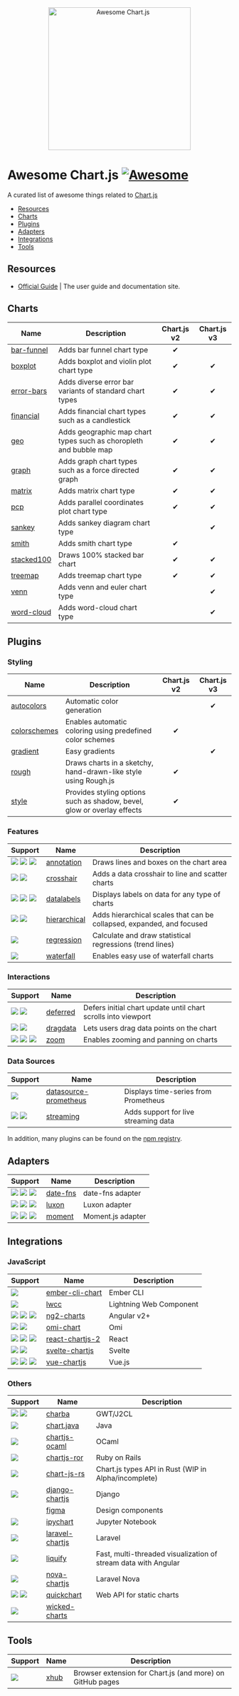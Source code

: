 <div align="center">
    <img width="320" src="https://www.chartjs.org/media/awesome.svg" alt="Awesome Chart.js">
</div>

# Awesome Chart.js [![Awesome](https://awesome.re/badge-flat2.svg)](https://awesome.re)

A curated list of awesome things related to [Chart.js](https://www.chartjs.org)

- [Resources](#resources)
- [Charts](#charts)
- [Plugins](#plugins)
- [Adapters](#adapters)
- [Integrations](#integrations)
- [Tools](#tools)

## Resources

- [Official Guide](https://chartjs.org/docs) | The user guide and documentation site.

## Charts

  Name | Description | Chart.js v2 | Chart.js v3
  ---- | ----------- | :--: | :--:
  [bar-funnel](https://github.com/chartjs/Chart.BarFunnel.js) | Adds bar funnel chart type | ✔ |
  [boxplot](https://github.com/sgratzl/chartjs-chart-boxplot) | Adds boxplot and violin plot chart type | ✔ | ✔
  [error-bars](https://github.com/sgratzl/chartjs-chart-error-bars) | Adds diverse error bar variants of standard chart types | ✔ | ✔
  [financial](https://github.com/chartjs/chartjs-chart-financial) | Adds financial chart types such as a candlestick | ✔ | ✔
  [geo](https://github.com/sgratzl/chartjs-chart-geo) | Adds geographic map chart types such as choropleth and bubble map | ✔ | ✔
  [graph](https://github.com/sgratzl/chartjs-chart-graph) | Adds graph chart types such as a force directed graph | ✔ | ✔
  [matrix](https://github.com/kurkle/chartjs-chart-matrix) | Adds matrix chart type | ✔ | ✔
  [pcp](https://github.com/sgratzl/chartjs-chart-pcp) | Adds parallel coordinates plot chart type | ✔ | ✔
  [sankey](https://github.com/kurkle/chartjs-chart-sankey) | Adds sankey diagram chart type | | ✔
  [smith](https://github.com/chartjs/Chart.smith.js) | Adds smith chart type | ✔ |
  [stacked100](https://github.com/y-takey/chartjs-plugin-stacked100) | Draws 100% stacked bar chart | ✔ | ✔
  [treemap](https://github.com/kurkle/chartjs-chart-treemap) | Adds treemap chart type | ✔ | ✔
  [venn](https://github.com/upsetjs/chartjs-chart-venn) | Adds venn and euler chart type | | ✔
  [word-cloud](https://github.com/sgratzl/chartjs-chart-wordcloud) | Adds word-cloud chart type | | ✔

## Plugins

### Styling

  Name | Description | Chart.js v2 | Chart.js v3
  ---- | ----------- | :--: | :--:
  [autocolors](https://github.com/kurkle/chartjs-plugin-autocolors) | Automatic color generation | | ✔
  [colorschemes](https://github.com/nagix/chartjs-plugin-colorschemes) | Enables automatic coloring using predefined color schemes | ✔ | 
  [gradient](https://github.com/kurkle/chartjs-plugin-gradient) | Easy gradients | | ✔
  [rough](https://github.com/nagix/chartjs-plugin-rough) | Draws charts in a sketchy, hand-drawn-like style using Rough.js | ✔ |
  [style](https://github.com/nagix/chartjs-plugin-style) | Provides styling options such as shadow, bevel, glow or overlay effects | ✔ |

### Features

  Support | Name | Description
  -- | -- | --
  ![](https://img.shields.io/badge/-v2-yellow) ![](https://img.shields.io/badge/-v3-green) ![](https://img.shields.io/badge/-v4-brightgreen) | [annotation](https://github.com/chartjs/chartjs-plugin-annotation) | Draws lines and boxes on the chart area
  ![](https://img.shields.io/badge/-v2-yellow) ![](https://img.shields.io/badge/-v3-green) | [crosshair](https://github.com/abelheinsbroek/chartjs-plugin-crosshair) | Adds a data crosshair to line and scatter charts
  ![](https://img.shields.io/badge/-v2-yellow) ![](https://img.shields.io/badge/-v3-green) ![](https://img.shields.io/badge/-v4-brightgreen) | [datalabels](https://github.com/chartjs/chartjs-plugin-datalabels) | Displays labels on data for any type of charts
  ![](https://img.shields.io/badge/-v2-yellow) ![](https://img.shields.io/badge/-v3-green) | [hierarchical](https://github.com/sgratzl/chartjs-plugin-hierarchical) | Adds hierarchical scales that can be collapsed, expanded, and focused
  ![](https://img.shields.io/badge/-v2-yellow) | [regression](https://github.com/pomgui/chartjs-plugin-regression) | Calculate and draw statistical regressions (trend lines)
  ![](https://img.shields.io/badge/-v2-yellow) | [waterfall](https://github.com/everestate/chartjs-plugin-waterfall) | Enables easy use of waterfall charts

### Interactions

  Support | Name | Description
  -- | -- | --
  ![](https://img.shields.io/badge/-v2-yellow) ![](https://img.shields.io/badge/-v3-green) | [deferred](https://github.com/chartjs/chartjs-plugin-deferred) | Defers initial chart update until chart scrolls into viewport
  ![](https://img.shields.io/badge/-v2-yellow) ![](https://img.shields.io/badge/-v3-green) | [dragdata](https://github.com/chrispahm/chartjs-plugin-dragdata) | Lets users drag data points on the chart
  ![](https://img.shields.io/badge/-v2-yellow) ![](https://img.shields.io/badge/-v3-green) ![](https://img.shields.io/badge/-v4-brightgreen) | [zoom](https://github.com/chartjs/chartjs-plugin-zoom) | Enables zooming and panning on charts

### Data Sources

  Support | Name | Description
  -- | -- | --
  ![](https://img.shields.io/badge/-v2-yellow) | [datasource-prometheus](https://github.com/samber/chartjs-plugin-datasource-prometheus) | Displays time-series from Prometheus
  ![](https://img.shields.io/badge/-v2-yellow) ![](https://img.shields.io/badge/-v3-green) | [streaming](https://github.com/nagix/chartjs-plugin-streaming) | Adds support for live streaming data

In addition, many plugins can be found on the [npm registry](https://www.npmjs.com/search?q=chartjs-plugin-).

## Adapters

  Support | Name | Description
  -- | -- | --
  ![](https://img.shields.io/badge/-v2-yellow) ![](https://img.shields.io/badge/-v3-green) ![](https://img.shields.io/badge/-v4-brightgreen) | [date-fns](https://github.com/chartjs/chartjs-adapter-date-fns) | date-fns adapter
  ![](https://img.shields.io/badge/-v2-yellow) ![](https://img.shields.io/badge/-v3-green) ![](https://img.shields.io/badge/-v4-brightgreen) | [luxon](https://github.com/chartjs/chartjs-adapter-luxon) | Luxon adapter
  ![](https://img.shields.io/badge/-v2-yellow) ![](https://img.shields.io/badge/-v3-green) ![](https://img.shields.io/badge/-v4-brightgreen) | [moment](https://github.com/chartjs/chartjs-adapter-moment) | Moment.js adapter

## Integrations

### JavaScript

  Support | Name | Description
  -- | -- | --
  ![](https://img.shields.io/badge/-v2-yellow) | [ember-cli-chart](https://github.com/aomran/ember-cli-chart) | Ember CLI
  ![](https://img.shields.io/badge/-v2-yellow) | [lwcc](https://github.com/SalesforceLabs/LightningWebChartJS) | Lightning Web Component
  ![](https://img.shields.io/badge/-v2-yellow) ![](https://img.shields.io/badge/-v3-green) ![](https://img.shields.io/badge/-v4-brightgreen) | [ng2-charts](https://github.com/valor-software/ng2-charts) | Angular v2+
  ![](https://img.shields.io/badge/-v2-yellow) ![](https://img.shields.io/badge/-v3-green) | [omi-chart](https://github.com/Tencent/omi/tree/master/components/chart) | Omi
  ![](https://img.shields.io/badge/-v2-yellow) ![](https://img.shields.io/badge/-v3-green) ![](https://img.shields.io/badge/-v4-brightgreen) | [react-chartjs-2](https://github.com/jerairrest/react-chartjs-2) | React
  ![](https://img.shields.io/badge/-v3-green) ![](https://img.shields.io/badge/-v4-brightgreen) | [svelte-chartjs](https://github.com/SauravKanchan/svelte-chartjs) | Svelte
  ![](https://img.shields.io/badge/-v2-yellow) ![](https://img.shields.io/badge/-v3-green) ![](https://img.shields.io/badge/-v4-brightgreen) | [vue-chartjs](https://github.com/apertureless/vue-chartjs/) | Vue.js

### Others

  Support | Name | Description
  -- | -- | --
  ![](https://img.shields.io/badge/-v2-yellow) ![](https://img.shields.io/badge/-v3-green) | [charba](https://github.com/pepstock-org/Charba) | GWT/J2CL
  ![](https://img.shields.io/badge/-v2-yellow) | [chart.java](https://github.com/mdewilde/chart/) | Java
  ![](https://img.shields.io/badge/-v2-yellow) | [chartjs-ocaml](https://github.com/monstasat/chartjs-ocaml) | OCaml
  ![](https://img.shields.io/badge/-v2-yellow) | [chartjs-ror](https://github.com/airblade/chartjs-ror) | Ruby on Rails
  ![](https://img.shields.io/badge/-v3-green) | [chart-js-rs](https://github.com/Billy-Sheppard/chart-js-rs) | Chart.js types API in Rust (WIP in Alpha/incomplete)
  ![](https://img.shields.io/badge/-v2-yellow) | [django-chartjs](https://github.com/peopledoc/django-chartjs) | Django
  &nbsp; | [figma](https://www.figma.com/community/file/1111335120507995139) | Design components
  ![](https://img.shields.io/badge/-v2-yellow) | [ipychart](https://github.com/nicohlr/ipychart) | Jupyter Notebook
  ![](https://img.shields.io/badge/-v2-yellow) | [laravel-chartjs](https://github.com/fxcosta/laravel-chartjs) | Laravel
  ![](https://img.shields.io/badge/-v2-yellow) | [liquify](https://github.com/sakos95/liquify) | Fast, multi-threaded visualization of stream data with Angular
  ![](https://img.shields.io/badge/-v2-yellow) | [nova-chartjs](https://github.com/coroo/nova-chartjs) | Laravel Nova
  ![](https://img.shields.io/badge/-v2-yellow) ![](https://img.shields.io/badge/-v3-green) | [quickchart](https://github.com/typpo/quickchart) | Web API for static charts
  ![](https://img.shields.io/badge/-v2-yellow) | [wicked-charts](https://github.com/adessoAG/wicked-charts)

## Tools

  Support | Name | Description
  -- | -- | --
  ![](https://img.shields.io/badge/-v3-green) | [xhub](https://github.com/nschloe/xhub) | Browser extension for Chart.js (and more) on GitHub pages

